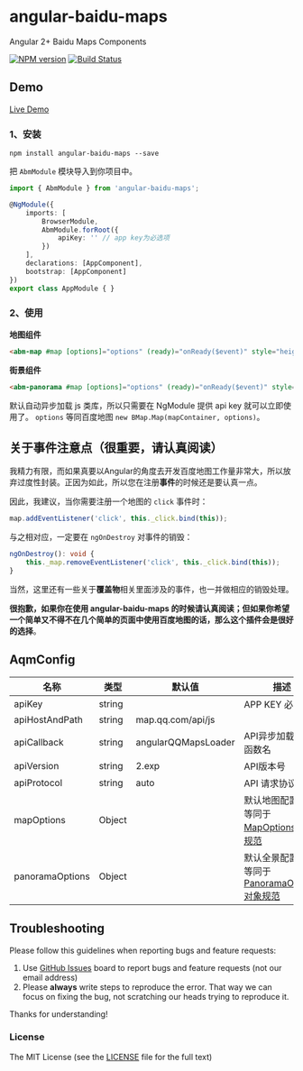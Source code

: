 # angular-baidu-maps
Angular 2+ Baidu Maps Components

[![NPM version](https://img.shields.io/npm/v/angular-baidu-maps.svg)](https://www.npmjs.com/package/angular-baidu-maps)
[![Build Status](https://travis-ci.org/cipchk/angular-baidu-maps.svg?branch=master)](https://travis-ci.org/cipchk/angular-baidu-maps)


## Demo

[Live Demo](https://cipchk.github.io/angular-baidu-maps/)

### 1、安装

```
npm install angular-baidu-maps --save
```

把 `AbmModule` 模块导入到你项目中。

```typescript
import { AbmModule } from 'angular-baidu-maps';

@NgModule({
    imports: [ 
        BrowserModule,
        AbmModule.forRoot({
            apiKey: '' // app key为必选项
        })
    ],
    declarations: [AppComponent],
    bootstrap: [AppComponent]
})
export class AppModule { }
```

### 2、使用

**地图组件**

```html
<abm-map #map [options]="options" (ready)="onReady($event)" style="height: 300px;"></abm-map>
```

**街景组件**

```html
<abm-panorama #map [options]="options" (ready)="onReady($event)" style="height: 500px;"></abm-panorama>
```

默认自动异步加载 js 类库，所以只需要在 NgModule 提供 api key 就可以立即使用了。 `options` 等同百度地图 `new BMap.Map(mapContainer, options)`。

## 关于事件注意点（很重要，请认真阅读）

我精力有限，而如果真要以Angular的角度去开发百度地图工作量非常大，所以放弃过度性封装。正因为如此，所以您在注册**事件**的时候还是要认真一点。

因此，我建议，当你需要注册一个地图的 `click` 事件时：

```typescript
map.addEventListener('click', this._click.bind(this));
```

与之相对应，一定要在 `ngOnDestroy` 对事件的销毁：

```typescript
ngOnDestroy(): void {
    this._map.removeEventListener('click', this._click.bind(this));
}
```

当然，这里还有一些关于**覆盖物**相关里面涉及的事件，也一并做相应的销毁处理。

**很抱歉，如果你在使用 angular-baidu-maps 的时候请认真阅读；但如果你希望一个简单又不得不在几个简单的页面中使用百度地图的话，那么这个插件会是很好的选择**。

## AqmConfig

| 名称    | 类型           | 默认值  | 描述 |
| ------- | ------------- | ----- | ----- |
| apiKey | string |  | APP KEY 必填项 |
| apiHostAndPath | string | map.qq.com/api/js |  |
| apiCallback | string | angularQQMapsLoader | API异步加载回调函数名 |
| apiVersion | string | 2.exp | API版本号 |
| apiProtocol | string | auto | API 请求协议 |
| mapOptions | Object |  | 默认地图配置项，等同于[MapOptions 对象规范](http://lbsyun.baidu.com/cms/jsapi/reference/jsapi_reference.html#a0b1) |
| panoramaOptions | Object |  | 默认全景配置项，等同于[PanoramaOptions 对象规范](http://lbsyun.baidu.com/cms/jsapi/reference/jsapi_reference.html#a8b1) |

## Troubleshooting

Please follow this guidelines when reporting bugs and feature requests:

1. Use [GitHub Issues](https://github.com/cipchk/angular-baidu-maps/issues) board to report bugs and feature requests (not our email address)
2. Please **always** write steps to reproduce the error. That way we can focus on fixing the bug, not scratching our heads trying to reproduce it.

Thanks for understanding!

### License

The MIT License (see the [LICENSE](https://github.com/cipchk/angular-baidu-maps/blob/master/LICENSE) file for the full text)
